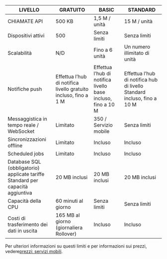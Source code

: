 
| LIVELLO | GRATUITO | BASIC | STANDARD |
|----|----|----|----|
| CHIAMATE API | 500 KB | 1,5 M / unità | 15 M / unità |
| Dispositivi attivi | 500 | Senza limiti | Senza limiti |
| Scalabilità | N/D | Fino a 6 unità | Un numero illimitato di unità |
| Notifiche push | Effettua l’hub di notifica livello gratuito incluso, fino a 1 M | Effettua l’hub di notifica livello base incluso, fino a 10 M | Effettua l’hub di notifica hub di livello Standard incluso, fino a 10 M |
| Messaggistica in tempo reale /<br/>WebSocket | Limitato | 350 / Servizio mobile | Senza limiti |
| Sincronizzazioni offline | Limitato | Incluso | Incluso |
| Scheduled jobs | Limitato | Incluso | Incluso |
| Database SQL (obbligatorio)<br/>applicate tariffe Standard per capacità aggiuntiva | 20 MB inclusi | 20 MB inclusi | 20 MB inclusi |
| Capacità della CPU | 60 minuti al giorno | Senza limiti | Senza limiti |
| Costi di trasferimento dei dati in uscita | 165 MB al giorno (giornaliera Rollover) | Incluso | Incluso |

Per ulteriori informazioni su questi limiti e per informazioni sui prezzi, vedere[prezzi: servizi mobili](https://azure.microsoft.com/pricing/details/mobile-services/).

<!---HONumber=August15_HO6-->